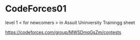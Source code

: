# CodeForces01
level 1 < for newcomers > in Assuit Uninversity Trainingg sheet

https://codeforces.com/group/MWSDmqGsZm/contests
